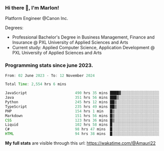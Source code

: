 
### Hi there 👋, I'm Marlon!

Platform Engineer @Canon Inc.

Degrees: 
- Professional Bachelor's Degree in Business Management, Finance and Insurance @ PXL University of Applied Sciences and Arts
- Current study: Applied Computer Science, Application Development @ PXL University of Applied Sciences and Arts

### Programming stats since june 2023.
<!--START_SECTION:waka-->

```java
From: 02 June 2023 - To: 12 November 2024

Total Time: 2,554 hrs 6 mins

JavaScript                      490 hrs 35 mins ████▓░░░░░░░░░░░░░░░░░░░░   18.88 %
Java                            351 hrs 56 mins ███▒░░░░░░░░░░░░░░░░░░░░░   13.55 %
Python                          245 hrs 12 mins ██▒░░░░░░░░░░░░░░░░░░░░░░   09.44 %
TypeScript                      235 hrs 49 mins ██▒░░░░░░░░░░░░░░░░░░░░░░   09.08 %
PHP                             154 hrs 1 min   █▒░░░░░░░░░░░░░░░░░░░░░░░   05.93 %
Markdown                        151 hrs 56 mins █▒░░░░░░░░░░░░░░░░░░░░░░░   05.85 %
CSS                             123 hrs 36 mins █▒░░░░░░░░░░░░░░░░░░░░░░░   04.76 %
Liquid                          102 hrs 58 mins █░░░░░░░░░░░░░░░░░░░░░░░░   03.96 %
C#                              98 hrs 47 mins  █░░░░░░░░░░░░░░░░░░░░░░░░   03.80 %
HTML                            94 hrs 38 mins  █░░░░░░░░░░░░░░░░░░░░░░░░   03.64 %
```

<!--END_SECTION:waka-->
**My full stats** are visible through this url: https://wakatime.com/@Amauri22
